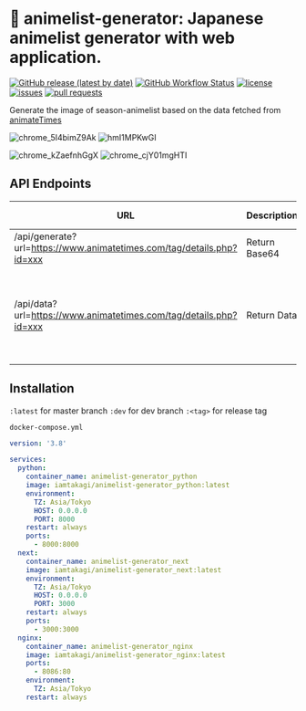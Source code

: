 # 📰 animelist-generator: Japanese animelist generator with web application.
[![GitHub release (latest by date)](https://img.shields.io/github/v/release/iamtakagi-net/animelist-generator)](https://github.com/iamtakagi-net/animelist-generator/releases)
[![GitHub Workflow Status](https://img.shields.io/github/workflow/status/iamtakagi-net/animelist-generator/CI)](https://github.com/iamtakagi-net/animelist-generator/actions/workflows/ci.yml)
[![license](https://img.shields.io/github/license/iamtakagi-net/animelist-generator)](https://github.com/iamtakagi-net/animelist-generator/blob/master/LICENSE)
[![issues](https://img.shields.io/github/issues/iamtakagi-net/animelist-generator)](https://github.com/iamtakagi-net/animelist-generator/issues)
[![pull requests](https://img.shields.io/github/issues-pr/iamtakagi-net/animelist-generator)](https://github.com/iamtakagi-net/animelist-generator/pulls)

Generate the image of season-animelist based on the data fetched from [animateTimes](https://www.animatetimes.com/) 

![chrome_5I4bimZ9Ak](https://user-images.githubusercontent.com/46530214/110240691-83e87580-7f90-11eb-8c99-3307aa0180a2.png)
![hmI1MPKwGI](https://user-images.githubusercontent.com/46530214/110240693-8519a280-7f90-11eb-9a86-7d50461700a2.png)

![chrome_kZaefnhGgX](https://user-images.githubusercontent.com/46530214/113428672-2968fa80-9412-11eb-917e-1f63b32a21d5.png)
![chrome_cjY01mgHTI](https://user-images.githubusercontent.com/46530214/113428675-2a9a2780-9412-11eb-9ba6-44fbd7c9365c.png)

## API Endpoints
URL  | Description | Response Example 
---- | ---- | ----
/api/generate?url=https://www.animatetimes.com/tag/details.php?id=xxx | Return Base64 | {"title", xxx, "base64Str": xxx}
/api/data?url=https://www.animatetimes.com/tag/details.php?id=xxx | Return Data | [{"img": xxx, "原作": xxx, "キャスト": xxx, "制作元請": xxx, "放送スケジュール": xxx}]

## Installation
`:latest` for master branch
`:dev` for dev branch 
`:<tag>` for release tag

`docker-compose.yml`
```yml
version: '3.8'

services:
  python:
    container_name: animelist-generator_python
    image: iamtakagi/animelist-generator_python:latest
    environment:
      TZ: Asia/Tokyo
      HOST: 0.0.0.0
      PORT: 8000
    restart: always
    ports:
      - 8000:8000
  next:
    container_name: animelist-generator_next
    image: iamtakagi/animelist-generator_next:latest
    environment:
      TZ: Asia/Tokyo
      HOST: 0.0.0.0
      PORT: 3000
    restart: always
    ports:
      - 3000:3000
  nginx:
    container_name: animelist-generator_nginx
    image: iamtakagi/animelist-generator_nginx:latest
    ports:
      - 8086:80
    environment:
      TZ: Asia/Tokyo
    restart: always
```
